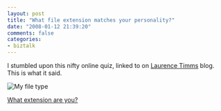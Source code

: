 ```yaml
---
layout: post
title: "What file extension matches your personality?"
date: "2008-01-12 21:39:20"
comments: false
categories:
- biztalk
---
```


I stumbled upon this nifty online quiz, linked to on [Laurence Timms](http://www.dotnetjunkies.com/weblog/laurencetimms/) blog. This is what it said.

![My file type](/images/b/ogg.jpg)

[What extension are you?](http://www.bbspot.com/News/2004/10/extension_quiz.php)
